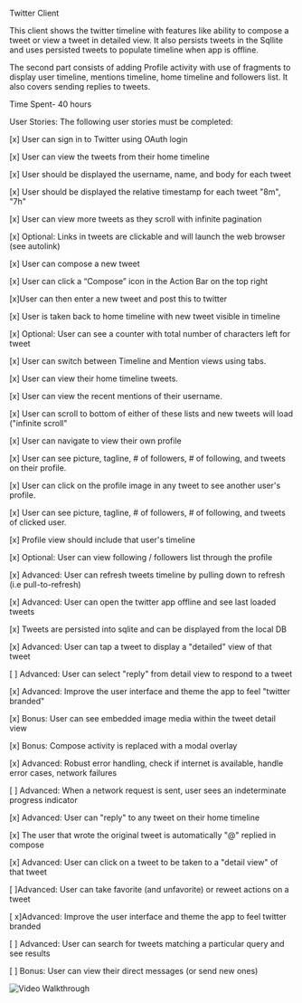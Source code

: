 Twitter Client

This client shows the twitter timeline with features like ability to compose a tweet or view a tweet in detailed view. It also persists tweets in the Sqllite and uses persisted tweets to populate timeline when app is offline.

The second part consists of adding Profile activity with use of fragments to display user timeline, mentions timeline, home timeline and followers list. It also covers sending replies to tweets. 

Time Spent- 40 hours

User Stories:
The following user stories must be completed:

[x] User can sign in to Twitter using OAuth login

[x] User can view the tweets from their home timeline

[x] User should be displayed the username, name, and body for each tweet

[x] User should be displayed the relative timestamp for each tweet "8m", "7h"

[x] User can view more tweets as they scroll with infinite pagination

[x] Optional: Links in tweets are clickable and will launch the web browser (see autolink)

[x] User can compose a new tweet

[x] User can click a “Compose” icon in the Action Bar on the top right

[x]User can then enter a new tweet and post this to twitter

[x] User is taken back to home timeline with new tweet visible in timeline

[x] Optional: User can see a counter with total number of characters left for tweet

[x] User can switch between Timeline and Mention views using tabs.

[x] User can view their home timeline tweets.

[x] User can view the recent mentions of their username.

[x] User can scroll to bottom of either of these lists and new tweets will load ("infinite scroll"

[x] User can navigate to view their own profile

[x] User can see picture, tagline, # of followers, # of following, and tweets on their profile.

[x] User can click on the profile image in any tweet to see another user's profile.

[x] User can see picture, tagline, # of followers, # of following, and tweets of clicked user.

[x] Profile view should include that user's timeline

[x]  Optional: User can view following / followers list through the profile

[x] Advanced: User can refresh tweets timeline by pulling down to refresh (i.e pull-to-refresh)

[x] Advanced: User can open the twitter app offline and see last loaded tweets

[x] Tweets are persisted into sqlite and can be displayed from the local DB

[x] Advanced: User can tap a tweet to display a "detailed" view of that tweet

[ ] Advanced: User can select "reply" from detail view to respond to a tweet

[x] Advanced: Improve the user interface and theme the app to feel "twitter branded"

[x] Bonus: User can see embedded image media within the tweet detail view

[x] Bonus: Compose activity is replaced with a modal overlay

[x] Advanced: Robust error handling, check if internet is available, handle error cases, network failures

[ ] Advanced: When a network request is sent, user sees an indeterminate progress indicator

[x] Advanced: User can "reply" to any tweet on their home timeline

[x] The user that wrote the original tweet is automatically "@" replied in compose

[x] Advanced: User can click on a tweet to be taken to a "detail view" of that tweet

[ ]Advanced: User can take favorite (and unfavorite) or reweet actions on a tweet

[ x]Advanced: Improve the user interface and theme the app to feel twitter branded

[ ] Advanced: User can search for tweets matching a particular query and see results

[ ] Bonus: User can view their direct messages (or send new ones)

![Video Walkthrough](TwitterClient.gif)
